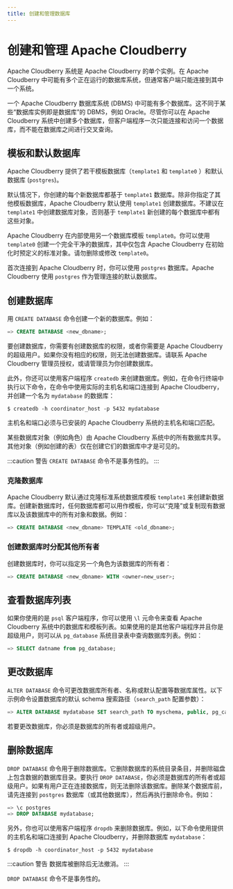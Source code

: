 ```yaml
---
title: 创建和管理数据库
---
```


# 创建和管理 Apache Cloudberry

Apache Cloudberry 系统是 Apache Cloudberry 的单个实例。在 Apache Cloudberry 中可能有多个正在运行的数据库系统，但通常客户端只能连接到其中一个系统。

一个 Apache Cloudberry 数据库系统 (DBMS) 中可能有多个数据库。这不同于某些“数据库实例即是数据库”的 DBMS，例如 Oracle。尽管你可以在 Apache Cloudberry 系统中创建多个数据库，但客户端程序一次只能连接和访问一个数据库，而不能在数据库之间进行交叉查询。

## 模板和默认数据库

Apache Cloudberry 提供了若干模板数据库（`template1` 和 `template0` ）和默认数据库 (`postgres`)。

默认情况下，你创建的每个新数据库都基于 `template1` 数据库。除非你指定了其他模板数据库，Apache Cloudberry 默认使用 `template1` 创建数据库。不建议在 `template1` 中创建数据库对象，否则基于 `template1` 新创建的每个数据库中都有这些对象。

Apache Cloudberry 在内部使用另一个数据库模板 `template0`。你可以使用 `template0` 创建一个完全干净的数据库，其中仅包含 Apache Cloudberry 在初始化时预定义的标准对象。请勿删除或修改 `template0`。

首次连接到 Apache Cloudberry 时，你可以使用 `postgres` 数据库。Apache Cloudberry 使用 `postgres` 作为管理连接的默认数据库。

## 创建数据库

用 `CREATE DATABASE` 命令创建一个新的数据库。例如：

```sql
=> CREATE DATABASE <new_dbname>;
```

要创建数据库，你需要有创建数据库的权限，或者你需要是 Apache Cloudberry 的超级用户。如果你没有相应的权限，则无法创建数据库。请联系 Apache Cloudberry 管理员授权，或请管理员为你创建数据库。

此外，你还可以使用客户端程序 `createdb` 来创建数据库。例如，在命令行终端中执行以下命令，在命令中使用实际的主机名和端口连接到 Apache Cloudberry，并创建一个名为 `mydatabase` 的数据库：

```shell
$ createdb -h coordinator_host -p 5432 mydatabase
```

主机名和端口必须与已安装的 Apache Cloudberry 系统的主机名和端口匹配。

某些数据库对象（例如角色）由 Apache Cloudberry 系统中的所有数据库共享。其他对象（例如创建的表）仅在创建它们的数据库中才是可见的。

:::caution 警告
`CREATE DATABASE` 命令不是事务性的。
:::

### 克隆数据库

Apache Cloudberry 默认通过克隆标准系统数据库模板 `template1` 来创建新数据库。创建新数据库时，任何数据库都可以用作模板，你可以“克隆”或复制现有数据库以及该数据库中的所有对象和数据。例如：

```sql
=> CREATE DATABASE <new_dbname> TEMPLATE <old_dbname>;
```

### 创建数据库时分配其他所有者

创建数据库时，你可以指定另一个角色为该数据库的所有者：

```sql
=> CREATE DATABASE <new_dbname> WITH <owner=new_user>;
```

## 查看数据库列表

如果你使用的是 `psql` 客户端程序，你可以使用 `\l` 元命令来查看 Apache Cloudberry 系统中的数据库和模板列表。如果使用的是其他客户端程序并且你是超级用户，则可以从 `pg_database` 系统目录表中查询数据库列表。例如：

```sql
=> SELECT datname from pg_database;
```

## 更改数据库

`ALTER DATABASE` 命令可更改数据库所有者、名称或默认配置等数据库属性。以下示例命令设置数据库的默认 schema 搜索路径（`search_path` 配置参数）：

```sql
=> ALTER DATABASE mydatabase SET search_path TO myschema, public, pg_catalog;
```

若要更改数据库，你必须是数据库的所有者或超级用户。

## 删除数据库

`DROP DATABASE` 命令用于删除数据库。它删除数据库的系统目录条目，并删除磁盘上包含数据的数据库目录。要执行 `DROP DATABASE`，你必须是数据库的所有者或超级用户。如果有用户正在连接数据库，则无法删除该数据库。删除某个数据库前，请先连接到 `postgres` 数据库（或其他数据库），然后再执行删除命令。例如：

```sql
=> \c postgres
=> DROP DATABASE mydatabase;
```

另外，你也可以使用客户端程序 `dropdb` 来删除数据库。例如，以下命令使用提供的主机名和端口连接到 Apache Cloudberry，并删除数据库 `mydatabase`：

```shell
$ dropdb -h coordinator_host -p 5432 mydatabase
```

:::caution 警告
数据库被删除后无法撤消。
:::

`DROP DATABASE` 命令不是事务性的。


